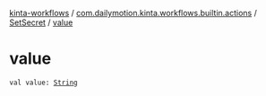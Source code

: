 [kinta-workflows](../../index.md) / [com.dailymotion.kinta.workflows.builtin.actions](../index.md) / [SetSecret](index.md) / [value](./value.md)

# value

`val value: `[`String`](https://kotlinlang.org/api/latest/jvm/stdlib/kotlin/-string/index.html)